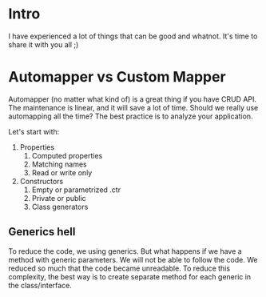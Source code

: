 # Intro

I have experienced a lot of things that can be good and whatnot. It's time to share it with you all ;)

# Automapper vs Custom Mapper

Automapper (no matter what kind of) is a great thing if you have CRUD API. The maintenance is linear, and it will save a lot of time. Should we really use automapping all the time? The best practice is to analyze your application.

Let's start with:

1. Properties
   1. Computed properties
   2. Matching names
   3. Read or write only
2. Constructors
   1. Empty or parametrized .ctr
   2. Private or public
   3. Class generators


## Generics hell

To reduce the code, we using generics. But what happens if we have a method with generic parameters. We will not be able to follow the code. We reduced so much that the code became unreadable. To reduce this complexity, the best way is to create separate method for each generic in the class/interface.


